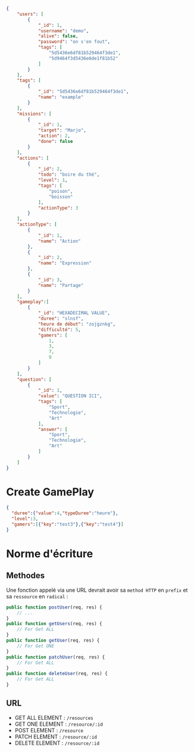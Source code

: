 ```json
{
    "users": [
        {
            "_id": 1,
            "username": "demo",
            "alive": false,
            "password": "on s'en fout",
            "tags": [
                "5d5436e6df81b529464f3de1",
                "5d9464f3d5436e6de1f81b52"
            ]
        }
    ],
    "tags": [
        {
            "_id": "5d5436e6df81b529464f3de1",
            "name": "example"
        }
    ],
    "missions": [
        {
            "_id": 1,
            "target": "Marjo",
            "action": 2,
            "done": false
        }
    ],
    "actions": [
        {
            "_id": 2,
            "todo": "boire du thé",
            "level": 1,
            "tags": [
                "poison",
                "boisson"
            ],
            "actionType": 3
        }
    ],
    "actionType": [
        {
            "_id": 1,
            "name": "Action"
        },
        {
            "_id": 2,
            "name": "Expression"
        },
        {
            "_id": 3,
            "name": "Partage"
        }
    ],
    "gameplay":[
        {
            "_id": "HEXADECIMAL VALUE",
            "duree": "slnsf",
            "heure de début": "zojgznkg",
            "difficulté": 5,
            "gamers": [
                1,
                3,
                7,
                9
            ]
        }
    ],
    "question": [
        {
            "_id": 1,
            "value": "QUESTION ICI",
            "tags": [
                "Sport",
                "Technologie",
                "Art"
            ],
            "answer": [
                "Sport",
                "Technologie",
                "Art"
            ]
        }
    ]
}
```
# Create GamePlay
```json
{
  "duree":{"value":4,"typeDuree":"heure"},
  "level":3,
  "gamers":[{"key":"test3"},{"key":"test4"}]
}
```

# Norme d'écriture

## Methodes

Une fonction appelé via une URL devrait avoir sa `method HTTP` en `prefix` et sa `ressource` en `radical` : 

```js
public function postUser(req, res) {
    // ...
}
public function getUsers(req, res) {
    // For Get ALL
}
public function getUser(req, res) {
    // For Get ONE
}
public function patchUser(req, res) {
    // For Get ALL
}
public function deleteUser(req, res) {
    // For Get ALL
}
```

## URL

* GET ALL ELEMENT : `/resources`  
* GET ONE ELEMENT : `/resource/:id`
* POST ELEMENT : `/resource`
* PATCH ELEMENT : `/resource/:id`
* DELETE ELEMENT : `/resource/:id`